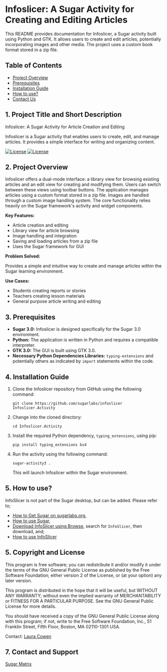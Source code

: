 # Infoslicer: A Sugar Activity for Creating and Editing Articles

This README provides documentation for Infoslicer, a Sugar activity built using Python and GTK.  It allows users to create and edit articles, potentially incorporating images and other media.  The project uses a custom book format stored in a zip file.

## Table of Contents

*   [Project Overview](#2-project-overview)
*   [Prerequisites](#3-prerequisites)
*   [Installation Guide](#4-installation-guide)
*   [How to use?](#5-how-to-use)
*   [Contact Us](#7-contact-and-support)

## 1. Project Title and Short Description

Infoslicer: A Sugar Activity for Article Creation and Editing

Infoslicer is a Sugar activity that enables users to create, edit, and manage articles.  It provides a simple interface for writing and organizing content.

[![License](https://img.shields.io/badge/License-GPLv2-blue.svg)](https://www.gnu.org/licenses/gpl-2.0)
[![License](https://img.shields.io/badge/License-GPLv3-blue.svg)](https://www.gnu.org/licenses/gpl-3.0)


## 2. Project Overview

Infoslicer offers a dual-mode interface: a library view for browsing existing articles and an edit view for creating and modifying them.  Users can switch between these views using toolbar buttons. The application manages articles using a custom format stored in a zip file.  Images are handled through a custom image handling system.  The core functionality relies heavily on the Sugar framework's activity and widget components.

**Key Features:**

*   Article creation and editing
*   Library view for article browsing
*   Image handling and integration
*   Saving and loading articles from a zip file
*   Uses the Sugar framework for GUI

**Problem Solved:**

Provides a simple and intuitive way to create and manage articles within the Sugar learning environment.

**Use Cases:**

*   Students creating reports or stories
*   Teachers creating lesson materials
*   General purpose article writing and editing




## 3. Prerequisites

*   **Sugar 3.0:** Infoslicer is designed specifically for the Sugar 3.0 environment.
*   **Python:**  The application is written in Python and requires a compatible interpreter.
*   **GTK 3.0:** The GUI is built using GTK 3.0.
*   **Necessary Python Dependencies Libraries:**  `typing-extensions` and potentially others as indicated by `import` statements within the code.


## 4. Installation Guide

1. Clone the Infoslicer repository from GitHub using the following command:
   ```
   git clone https://github.com/sugarlabs/infoslicer Infoslicer.Activity
   ```
2. Change into the cloned directory:
   ```
   cd Infoslicer.Activity
   ```
3. Install the required Python dependency, `typing_extensions`, using pip:
   ```
   pip install typing_extensions bs4
   ```
4. Run the activity using the following command:
   ```
   sugar-activity3 .
   ```
   This will launch Infoslicer within the Sugar environment.


## 5. How to use?

InfoSlicer is not part of the Sugar desktop, but can be added.  Please refer to;

* [How to Get Sugar on sugarlabs.org](https://sugarlabs.org/),
* [How to use Sugar](https://help.sugarlabs.org/),
* [Download InfoSlicer using Browse](https://activities.sugarlabs.org/), search for `InfoSlicer`, then download, and;
* [How to use InfoSlicer](https://help.sugarlabs.org/info_slicer.html)

## 5. Copyright and License
This program is free software; you can redistribute it and/or modify it under the terms of the GNU General Public License as published by the Free Software Foundation; either version 2 of the License, or (at your option) any later version.

This program is distributed in the hope that it will be useful, but WITHOUT ANY WARRANTY; without even the implied warranty of MERCHANTABILITY or FITNESS FOR A PARTICULAR PURPOSE. See the GNU General Public License for more details.

You should have received a copy of the GNU General Public License along with this program; if not, write to the Free Software Foundation, Inc., 51 Franklin Street, Fifth Floor, Boston, MA 02110-1301 USA.

Contact: [Laura Cowen](laura_cowen@uk.ibm.com)


## 7. Contact and Support

[Sugar Matrix](https://matrix.to/#/#sugar:matrix.org)